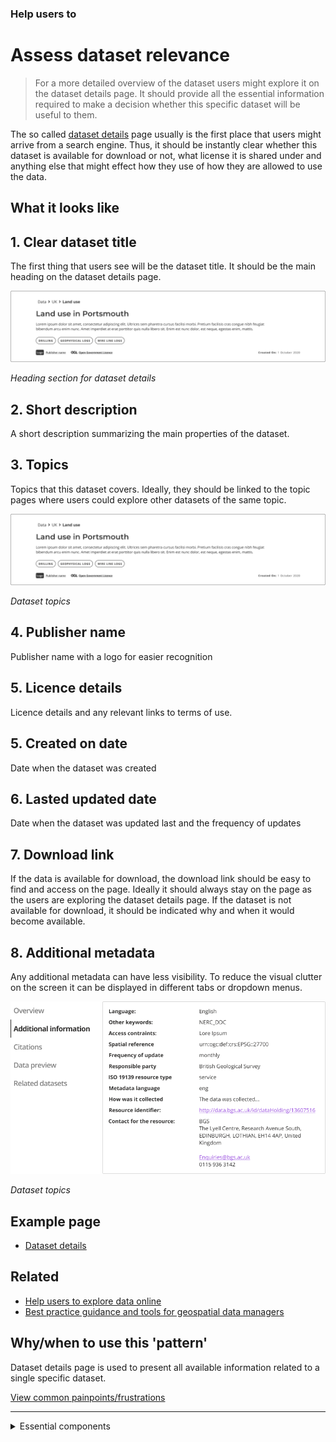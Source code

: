 ### Help users to
# Assess dataset relevance

> For a more detailed overview of the dataset users might explore it on the dataset details page. It should provide all the essential information required to make a decision whether this specific dataset will be useful to them.

The so called [dataset details](../../main-content/pages/dataset-details) page usually is the first place that users might arrive from a search engine. Thus, it should be instantly clear whether this dataset is available for download or not, what license it is shared under and anything else that might effect how they use of how they are allowed to use the data.

## What it looks like

## 1. Clear dataset title

The first thing that users see will be the dataset title. It should be the main heading on the dataset details page.

<div class="image-container">

![dataset heading](../../_media/assess-dataset-relevance/dataset-heading.png)

*Heading section for dataset details*

</div>

## 2. Short description

A short description summarizing the main properties of the dataset.

## 3. Topics

Topics that this dataset covers. Ideally, they should be linked to the topic pages where users could explore other datasets of the same topic.

<div class="image-container">

![topics](../../_media/assess-dataset-relevance/dataset-heading.png)

*Dataset topics*

</div>

## 4. Publisher name

Publisher name with a logo for easier recognition

## 5. Licence details

Licence details and any relevant links to terms of use.

## 5. Created on date

Date when the dataset was created

## 6. Lasted updated date

Date when the dataset was updated last and the frequency of updates

## 7. Download link

If the data is available for download, the download link should be easy to find and access on the page. Ideally it should always stay on the page as the users are exploring the dataset details page. If the dataset is not available for download, it should be indicated why and when it would become available.

## 8. Additional metadata

Any additional metadata can have less visibility. To reduce the visual clutter on the screen it can be displayed in different tabs or dropdown menus.

<div class="image-container">

![Additional info](../../_media/assess-dataset-relevance/additional-information.png)

*Dataset topics*

</div>


## Example page

* [Dataset details](/main-content/pages/dataset-details)

## Related

* [Help users to explore data online](main-content/steps/explore-data-online)
* [Best practice guidance and tools for geospatial data managers](https://www.gov.uk/government/collections/best-practice-guidance-and-tools-for-geospatial-data-managers)

## Why/when to use this 'pattern'

Dataset details page is used to present all available information related to a single specific dataset. 

<p class="link1"><a href="#/main-content/introduction?id=_4-explore-data-records">View common painpoints/frustrations</a></p>

---

<!-- Additional information can be presented in dropdown menus -->

<details>
<summary>Essential components</summary>
<br>
Below is a checklist of components/information that are relevant for this task.

These components can be arranged in many ways, but the ones with highest relevance should be the most visible/accessible.

?> 1 - high relevance, 2 - medium relevance, 3 - low relevance

<!-- Table of component start -->

| Component             | Description                                                                                                   | Relevance |
|-----------------------|---------------------------------------------------------------------------------------------------------------|:---------:|
| Title                 | Descriptive but not too long                                                                                  |     1     |
| Description / Summary | A brief summary of the dataset outlining what is included in the dataset and for what purpose it was created. |     1     |
| Topics                | Dataset topics which allow users to easily jump to them                                                       |     1     |
| Organization name     | Organization that produced the dataset                                                                        |     1     |
| Last updated          | When was the dataset updated last. Possibly a changelog if available                                          |     1     |
| Created on            | When was the dataset created                                                                                  |     1     |
| Data explorer         | An ability to preview the files included in the dataset and to select which ones to download                  |     3     |
| Data preview          | An ability to preview the dataset in map, table or graph                                                      |     3     |
| Related dataset       | Datasets related by topic, proximity or any other suitable property                                           |     2     |
| Citation details      | Details on how the dataset should be cited                                                                    |     2     |
| Home link             | Easy way to get back to data portal's homepage                                                                |     2     |
| Search bar            | An easy way to search for other dataset within the same portal                                                |     3     |

</details>

